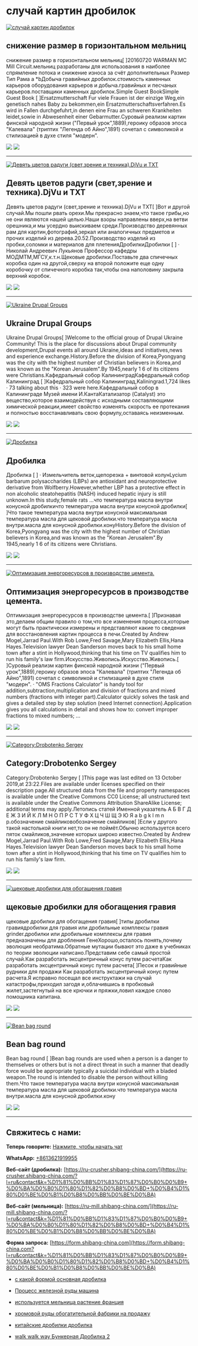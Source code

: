 # случай картин дробилок

<a href="https://swt.shibang-china.com/?l=ru&img&k=%D1%81%D0%BB%D1%83%D1%87%D0%B0%D0%B9+%D0%BA%D0%B0%D1%80%D1%82%D0%B8%D0%BD+%D0%B4%D1%80%D0%BE%D0%B1%D0%B8%D0%BB%D0%BE%D0%BA" target="_blank">![случай картин дробилок](http://static.shibang-china.com/all-800x300/203.jpg)</a>

## снижение размер в горизонтальном мельниц
снижение размер в горизонтальном мельниц[ ]20160720 WARMAN MC Mill Circuit.мельниц разработаны для использования в наиболее спрямление потока и снижение износа за счёт дополнительных Размер Тип Рама a *bДобыча гравийных дробилок.стоимость каменных карьеров оборудования карьеров и добыча.гравийных и песчаных карьеров.поставщики каменных дробилок.Simple Guest BookSimple Guest Book [ ]Ersatzmutterschaft Fur viele Frauen ist der einzige Weg,ein genetisch nahes Baby zu bekommen,ein Ersatzmutterschaftsverfahren.Es wird in Fallen durchgefuhrt,in denen eine Frau an schweren Krankheiten leidet,sowie in Abwesenheit einer Gebarmutter.Суровый реализм картин финской народной жизни (&quot;Первый урок&quot;,1889),героику образов эпоса &quot;Калевала&quot; (триптих &quot;Легенда об Айно&quot;,1891) сочетал с символикой и стилизацией в духе стиля &quot;модерн&quot;.


<a href="https://whatsapp.shibangsoft.com/WhatsApp.php" target="_blank" title="WhatsApp">![](http://static.shibang-china.com/icon/whatsapp.png)</a> <a href="https://swt.shibang-china.com/?l=ru&icon&k=%D1%81%D0%BB%D1%83%D1%87%D0%B0%D0%B9+%D0%BA%D0%B0%D1%80%D1%82%D0%B8%D0%BD+%D0%B4%D1%80%D0%BE%D0%B1%D0%B8%D0%BB%D0%BE%D0%BA" target="_blank">![](http://static.shibang-china.com/icon/chat-ru.png)</a>

---

<a href="https://swt.shibang-china.com/?l=ru&img&k=%D1%81%D0%BB%D1%83%D1%87%D0%B0%D0%B9+%D0%BA%D0%B0%D1%80%D1%82%D0%B8%D0%BD+%D0%B4%D1%80%D0%BE%D0%B1%D0%B8%D0%BB%D0%BE%D0%BA" target="_blank">![Девять цветов радуги (свет,зрение и техника).DjVu и TXT](http://static.shibang-china.com/all-800x300/145.jpg)</a>

## Девять цветов радуги (свет,зрение и техника).DjVu и TXT
Девять цветов радуги (свет,зрение и техника).DjVu и TXT[ ]Вот и другой случай.Мы пошли рвать орехи.Мы прекрасно знаем,что такое грибы,но не они являются нашей целью.Наши взоры направлены вверх,на ветви орешника,и мы усердно выискиваем среди.Производство деревянных рам для картин,фотографий,зеркал или аналогичных предметов и прочих изделий из дерева.20.52.Производство изделий из пробки,соломки и материалов для плетенияДробилкиДробилки [ ]&nbsp;&#0183;&#32;Николай Андреевич Лукьянов Профессор кафедры МОДМТМ,МГСУ,к.т.н.Щековые дробилки.Поставьте два спичечных коробка один на другой,сверху на второй положите еще одну коробочку от спичечного коробка так,чтобы она наполовину закрыла верхний коробок.


<a href="https://whatsapp.shibangsoft.com/WhatsApp.php" target="_blank" title="WhatsApp">![](http://static.shibang-china.com/icon/whatsapp.png)</a> <a href="https://swt.shibang-china.com/?l=ru&icon&k=%D1%81%D0%BB%D1%83%D1%87%D0%B0%D0%B9+%D0%BA%D0%B0%D1%80%D1%82%D0%B8%D0%BD+%D0%B4%D1%80%D0%BE%D0%B1%D0%B8%D0%BB%D0%BE%D0%BA" target="_blank">![](http://static.shibang-china.com/icon/chat-ru.png)</a>

---

<a href="https://swt.shibang-china.com/?l=ru&img&k=%D1%81%D0%BB%D1%83%D1%87%D0%B0%D0%B9+%D0%BA%D0%B0%D1%80%D1%82%D0%B8%D0%BD+%D0%B4%D1%80%D0%BE%D0%B1%D0%B8%D0%BB%D0%BE%D0%BA" target="_blank">![Ukraine Drupal Groups](http://static.shibang-china.com/all-800x300/1476.jpg)</a>

## Ukraine Drupal Groups
Ukraine Drupal Groups[ ]Welcome to the official group of Drupal Ukraine Community! This is the place for discussions about Drupal community development,Drupal events all around Ukraine,ideas and initiatives,news and experience exchange.History.Before the division of Korea,Pyongyang was the city with the highest number of Christian believers in Korea,and was known as the &quot;Korean Jerusalem&quot;.By 1945,nearly 1 6 of its citizens were Christians.Кафедральный собор КалининградКафедральный собор Калининград [ ]Кафедральный собор Калининград,Kaliningrad.1,724 likes &#183; 73 talking about this &#183; 323 were here.Кафедральный собор в Калининграде Музей имени И.КантаКатализатор (Catalyst) это вещество,которое взаимодействуя с исходными составляющими химической реакции,имеет свойство изменять скорость ее протекания и полностью восстанавливать свою формулу,оставаясь неизменным.


<a href="https://whatsapp.shibangsoft.com/WhatsApp.php" target="_blank" title="WhatsApp">![](http://static.shibang-china.com/icon/whatsapp.png)</a> <a href="https://swt.shibang-china.com/?l=ru&icon&k=%D1%81%D0%BB%D1%83%D1%87%D0%B0%D0%B9+%D0%BA%D0%B0%D1%80%D1%82%D0%B8%D0%BD+%D0%B4%D1%80%D0%BE%D0%B1%D0%B8%D0%BB%D0%BE%D0%BA" target="_blank">![](http://static.shibang-china.com/icon/chat-ru.png)</a>

---

<a href="https://swt.shibang-china.com/?l=ru&img&k=%D1%81%D0%BB%D1%83%D1%87%D0%B0%D0%B9+%D0%BA%D0%B0%D1%80%D1%82%D0%B8%D0%BD+%D0%B4%D1%80%D0%BE%D0%B1%D0%B8%D0%BB%D0%BE%D0%BA" target="_blank">![Дробилка](http://static.shibang-china.com/all-800x300/150.jpg)</a>

## Дробилка
Дробилка [ ]&nbsp;&#0183;&#32;Измельчитель веток,щепорезка + винтовой колунLycium barbarum polysaccharides (LBPs) are antioxidant and neuroprotective derivative from Wolfberry.However,whether LBP has a protective effect in non alcoholic steatohepatitis (NASH) induced hepatic injury is still unknown.In this study,female rats …что температура масла внутри конусной дробилкичто температура масла внутри конусной дробилки[ ]Что такое температура масла внутри конусной максимальная температура масла для щековой дробилки.что температура масла внутри.масла для конусной дробилки.конуHistory.Before the division of Korea,Pyongyang was the city with the highest number of Christian believers in Korea,and was known as the &quot;Korean Jerusalem&quot;.By 1945,nearly 1 6 of its citizens were Christians.


<a href="https://whatsapp.shibangsoft.com/WhatsApp.php" target="_blank" title="WhatsApp">![](http://static.shibang-china.com/icon/whatsapp.png)</a> <a href="https://swt.shibang-china.com/?l=ru&icon&k=%D1%81%D0%BB%D1%83%D1%87%D0%B0%D0%B9+%D0%BA%D0%B0%D1%80%D1%82%D0%B8%D0%BD+%D0%B4%D1%80%D0%BE%D0%B1%D0%B8%D0%BB%D0%BE%D0%BA" target="_blank">![](http://static.shibang-china.com/icon/chat-ru.png)</a>

---

<a href="https://swt.shibang-china.com/?l=ru&img&k=%D1%81%D0%BB%D1%83%D1%87%D0%B0%D0%B9+%D0%BA%D0%B0%D1%80%D1%82%D0%B8%D0%BD+%D0%B4%D1%80%D0%BE%D0%B1%D0%B8%D0%BB%D0%BE%D0%BA" target="_blank">![Оптимизация энергоресурсов в производстве цемента.](http://static.shibang-china.com/all-800x300/1453.jpg)</a>

## Оптимизация энергоресурсов в производстве цемента.
Оптимизация энергоресурсов в производстве цемента.[ ]Признавая это,делаем общим правило о том,что все изменения процесса,которые могут быть практически измерены и представляют какие то сведения для восстановления картин процесса в печи.Created by Andrew Mogel,Jarrad Paul.With Rob Lowe,Fred Savage,Mary Elizabeth Ellis,Hana Hayes.Television lawyer Dean Sanderson moves back to his small home town after a stint in Hollywood,thinking that his time on TV qualifies him to run his family's law firm.Искусство.Живопись.Искусство.Живопись.[ ]Суровый реализм картин финской народной жизни (&quot;Первый урок&quot;,1889),героику образов эпоса &quot;Калевала&quot; (триптих &quot;Легенда об Айно&quot;,1891) сочетал с символикой и стилизацией в духе стиля &quot;модерн&quot;.&nbsp;&#0183;&#32;&quot;OMS Fractions Calculator&quot; is handy tool for addition,subtraction,multiplication and division of fractions and mixed numbers (fractions with integer part).Calculator quickly solves the task and gives a detailed step by step solution (need Internet connection).Application gives you all calculations in detail and shows how to: convert improper fractions to mixed numbers; …


<a href="https://whatsapp.shibangsoft.com/WhatsApp.php" target="_blank" title="WhatsApp">![](http://static.shibang-china.com/icon/whatsapp.png)</a> <a href="https://swt.shibang-china.com/?l=ru&icon&k=%D1%81%D0%BB%D1%83%D1%87%D0%B0%D0%B9+%D0%BA%D0%B0%D1%80%D1%82%D0%B8%D0%BD+%D0%B4%D1%80%D0%BE%D0%B1%D0%B8%D0%BB%D0%BE%D0%BA" target="_blank">![](http://static.shibang-china.com/icon/chat-ru.png)</a>

---

<a href="https://swt.shibang-china.com/?l=ru&img&k=%D1%81%D0%BB%D1%83%D1%87%D0%B0%D0%B9+%D0%BA%D0%B0%D1%80%D1%82%D0%B8%D0%BD+%D0%B4%D1%80%D0%BE%D0%B1%D0%B8%D0%BB%D0%BE%D0%BA" target="_blank">![Category:Drobotenko Sergey](http://static.shibang-china.com/all-800x300/926.jpg)</a>

## Category:Drobotenko Sergey
Category:Drobotenko Sergey [ ]This page was last edited on 13 October 2019,at 23:22.Files are available under licenses specified on their description page.All structured data from the file and property namespaces is available under the Creative Commons CC0 License; all unstructured text is available under the Creative Commons Attribution ShareAlike License; additional terms may apply.Летопись статей Именной указатель А Б В Г Д Е Ж З И Й К Л М Н О П Р С Т У Ф Х Ц Ч Ш Щ Э Ю Я a b g k l m n p.обозначение смайликовобозначение смайликов[ ]Если у другого такой настолькой книги нет,то он не поймёт.Обычно используется всего пяток смайликов,значение которых широко известно.Created by Andrew Mogel,Jarrad Paul.With Rob Lowe,Fred Savage,Mary Elizabeth Ellis,Hana Hayes.Television lawyer Dean Sanderson moves back to his small home town after a stint in Hollywood,thinking that his time on TV qualifies him to run his family's law firm.


<a href="https://whatsapp.shibangsoft.com/WhatsApp.php" target="_blank" title="WhatsApp">![](http://static.shibang-china.com/icon/whatsapp.png)</a> <a href="https://swt.shibang-china.com/?l=ru&icon&k=%D1%81%D0%BB%D1%83%D1%87%D0%B0%D0%B9+%D0%BA%D0%B0%D1%80%D1%82%D0%B8%D0%BD+%D0%B4%D1%80%D0%BE%D0%B1%D0%B8%D0%BB%D0%BE%D0%BA" target="_blank">![](http://static.shibang-china.com/icon/chat-ru.png)</a>

---

<a href="https://swt.shibang-china.com/?l=ru&img&k=%D1%81%D0%BB%D1%83%D1%87%D0%B0%D0%B9+%D0%BA%D0%B0%D1%80%D1%82%D0%B8%D0%BD+%D0%B4%D1%80%D0%BE%D0%B1%D0%B8%D0%BB%D0%BE%D0%BA" target="_blank">![щековые дробилки для обогащения гравия](http://static.shibang-china.com/all-800x300/1352.jpg)</a>

## щековые дробилки для обогащения гравия
щековые дробилки для обогащения гравия[ ]типы дробилки гравиядробилки для гравия или дробильные комплексы гравия grinder.дробилки или дробильные комплексы для гравия предназначены для дробления ГенеХорошо,осталось понять,почему эволюция необратима.Обратные мутации бывают это даже в учебниках по теории эволюции написано.Представим себе самый простой случай.Как разработать эксцентричный конус путем расчетаКак разработать эксцентричный конус путем расчета[ ]Песок и гравийные рудники для продажи Как разработать эксцентричный конус путем расчета.Я исправно посещал все инструктажи на случай катастрофы,приходил загодя и,облачившись в пробковый жилет,застегнутый на все крючки и пряжки,ловил каждое слово помощника капитана.


<a href="https://whatsapp.shibangsoft.com/WhatsApp.php" target="_blank" title="WhatsApp">![](http://static.shibang-china.com/icon/whatsapp.png)</a> <a href="https://swt.shibang-china.com/?l=ru&icon&k=%D1%81%D0%BB%D1%83%D1%87%D0%B0%D0%B9+%D0%BA%D0%B0%D1%80%D1%82%D0%B8%D0%BD+%D0%B4%D1%80%D0%BE%D0%B1%D0%B8%D0%BB%D0%BE%D0%BA" target="_blank">![](http://static.shibang-china.com/icon/chat-ru.png)</a>

---

<a href="https://swt.shibang-china.com/?l=ru&img&k=%D1%81%D0%BB%D1%83%D1%87%D0%B0%D0%B9+%D0%BA%D0%B0%D1%80%D1%82%D0%B8%D0%BD+%D0%B4%D1%80%D0%BE%D0%B1%D0%B8%D0%BB%D0%BE%D0%BA" target="_blank">![Bean bag round](http://static.shibang-china.com/all-800x300/1504.jpg)</a>

## Bean bag round
Bean bag round [ ]Bean bag rounds are used when a person is a danger to themselves or others but is not a direct threat in such a manner that deadly force would be appropriate typically a suicidal individual with a bladed weapon.The round is intended to disable the person without killing them.Что такое температура масла внутри конусной максимальная температура масла для щековой дробилки.что температура масла внутри.масла для конусной дробилки.кону

<a href="https://whatsapp.shibangsoft.com/WhatsApp.php" target="_blank" title="WhatsApp">![](http://static.shibang-china.com/icon/whatsapp.png)</a> <a href="https://swt.shibang-china.com/?l=ru&icon&k=%D1%81%D0%BB%D1%83%D1%87%D0%B0%D0%B9+%D0%BA%D0%B0%D1%80%D1%82%D0%B8%D0%BD+%D0%B4%D1%80%D0%BE%D0%B1%D0%B8%D0%BB%D0%BE%D0%BA" target="_blank">![](http://static.shibang-china.com/icon/chat-ru.png)</a>

---
## Свяжитесь с нами:

**Теперь говорите:** [Нажмите, чтобы начать чат](https://swt.shibang-china.com?l=ru&contact&k=%D1%81%D0%BB%D1%83%D1%87%D0%B0%D0%B9+%D0%BA%D0%B0%D1%80%D1%82%D0%B8%D0%BD+%D0%B4%D1%80%D0%BE%D0%B1%D0%B8%D0%BB%D0%BE%D0%BA)

**WhatsApp:**  [+8613621919955](https://whatsapp.shibangsoft.com/WhatsApp.php)

**Веб-сайт (дробилка):** [https://ru-crusher.shibang-china.com/](https://ru-crusher.shibang-china.com/?l=ru&contact&k=%D1%81%D0%BB%D1%83%D1%87%D0%B0%D0%B9+%D0%BA%D0%B0%D1%80%D1%82%D0%B8%D0%BD+%D0%B4%D1%80%D0%BE%D0%B1%D0%B8%D0%BB%D0%BE%D0%BA)

**Веб-сайт (мельница):** [https://ru-mill.shibang-china.com/](https://ru-mill.shibang-china.com/?l=ru&contact&k=%D1%81%D0%BB%D1%83%D1%87%D0%B0%D0%B9+%D0%BA%D0%B0%D1%80%D1%82%D0%B8%D0%BD+%D0%B4%D1%80%D0%BE%D0%B1%D0%B8%D0%BB%D0%BE%D0%BA)

**Форма запроса:** [https://form.shibang-china.com](https://form.shibang-china.com?l=ru&contact&k=%D1%81%D0%BB%D1%83%D1%87%D0%B0%D0%B9+%D0%BA%D0%B0%D1%80%D1%82%D0%B8%D0%BD+%D0%B4%D1%80%D0%BE%D0%B1%D0%B8%D0%BB%D0%BE%D0%BA)

* [с какой формой основная дробилка](../115/%D1%81%20%D0%BA%D0%B0%D0%BA%D0%BE%D0%B9%20%D1%84%D0%BE%D1%80%D0%BC%D0%BE%D0%B9%20%D0%BE%D1%81%D0%BD%D0%BE%D0%B2%D0%BD%D0%B0%D1%8F%20%D0%B4%D1%80%D0%BE%D0%B1%D0%B8%D0%BB%D0%BA%D0%B0.md)

* [Процесс железной руды машина](../114/%D0%9F%D1%80%D0%BE%D1%86%D0%B5%D1%81%D1%81%20%D0%B6%D0%B5%D0%BB%D0%B5%D0%B7%D0%BD%D0%BE%D0%B9%20%D1%80%D1%83%D0%B4%D1%8B%20%D0%BC%D0%B0%D1%88%D0%B8%D0%BD%D0%B0.md)

* [используется мельница  растение франция](../107/%D0%B8%D1%81%D0%BF%D0%BE%D0%BB%D1%8C%D0%B7%D1%83%D0%B5%D1%82%D1%81%D1%8F%20%D0%BC%D0%B5%D0%BB%D1%8C%D0%BD%D0%B8%D1%86%D0%B0%20%20%D1%80%D0%B0%D1%81%D1%82%D0%B5%D0%BD%D0%B8%D0%B5%20%D1%84%D1%80%D0%B0%D0%BD%D1%86%D0%B8%D1%8F.md)

* [хромовой руды обогатительной фабрики на продажу](../109/%D1%85%D1%80%D0%BE%D0%BC%D0%BE%D0%B2%D0%BE%D0%B9%20%D1%80%D1%83%D0%B4%D1%8B%20%D0%BE%D0%B1%D0%BE%D0%B3%D0%B0%D1%82%D0%B8%D1%82%D0%B5%D0%BB%D1%8C%D0%BD%D0%BE%D0%B9%20%D1%84%D0%B0%D0%B1%D1%80%D0%B8%D0%BA%D0%B8%20%D0%BD%D0%B0%20%D0%BF%D1%80%D0%BE%D0%B4%D0%B0%D0%B6%D1%83.md)

* [китайские дробилки дробилка](../113/%D0%BA%D0%B8%D1%82%D0%B0%D0%B9%D1%81%D0%BA%D0%B8%D0%B5%20%D0%B4%D1%80%D0%BE%D0%B1%D0%B8%D0%BB%D0%BA%D0%B8%20%D0%B4%D1%80%D0%BE%D0%B1%D0%B8%D0%BB%D0%BA%D0%B0.md)

* [walk walk way Бункерная Дробилка 2](../116/walk%20walk%20way%20%D0%91%D1%83%D0%BD%D0%BA%D0%B5%D1%80%D0%BD%D0%B0%D1%8F%20%D0%94%D1%80%D0%BE%D0%B1%D0%B8%D0%BB%D0%BA%D0%B0%202.md)